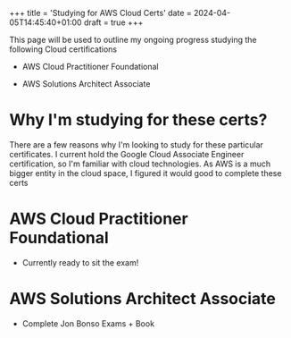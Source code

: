 +++
title = 'Studying for AWS Cloud Certs'
date = 2024-04-05T14:45:40+01:00
draft = true
+++

  

This page will be used to outline my ongoing progress studying the following Cloud certifications

  
- AWS Cloud Practitioner Foundational

- AWS Solutions Architect Associate

# Why I'm studying for these certs?

There are a few reasons why I'm looking to study for these particular certificates. I current hold the Google Cloud Associate Engineer certification, so I'm familiar with cloud technologies. As AWS is a much bigger entity in the cloud space, I figured it would good to complete these certs


# AWS Cloud Practitioner Foundational

  - Currently ready to sit the exam!

# AWS Solutions Architect Associate
- Complete Jon Bonso Exams + Book